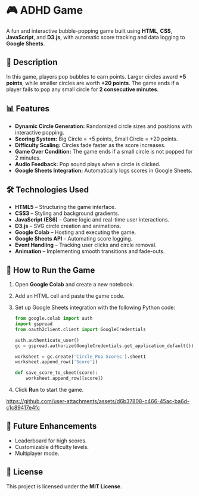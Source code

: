 # 🎮 ADHD Game

A fun and interactive bubble-popping game built using **HTML**, **CSS**, **JavaScript**, and **D3.js**, with automatic score tracking and data logging to **Google Sheets**.

## 📝 Description

In this game, players pop bubbles to earn points. Larger circles award **+5 points**, while smaller circles are worth **+20 points**. The game ends if a player fails to pop any small circle for **2 consecutive minutes**.

## 📊 Features

- **Dynamic Circle Generation:** Randomized circle sizes and positions with interactive popping.
- **Scoring System:** Big Circle = +5 points, Small Circle = +20 points.
- **Difficulty Scaling:** Circles fade faster as the score increases.
- **Game Over Condition:** The game ends if a small circle is not popped for 2 minutes.
- **Audio Feedback:** Pop sound plays when a circle is clicked.
- **Google Sheets Integration:** Automatically logs scores in Google Sheets.

## 🛠️ Technologies Used

- **HTML5** – Structuring the game interface.
- **CSS3** – Styling and background gradients.
- **JavaScript (ES6)** – Game logic and real-time user interactions.
- **D3.js** – SVG circle creation and animations.
- **Google Colab** – Hosting and executing the game.
- **Google Sheets API** – Automating score logging.
- **Event Handling** – Tracking user clicks and circle removal.
- **Animation** – Implementing smooth transitions and fade-outs.

## 🚀 How to Run the Game

1. Open **Google Colab** and create a new notebook.
2. Add an HTML cell and paste the game code.
3. Set up Google Sheets integration with the following Python code:

    ```python
    from google.colab import auth
    import gspread
    from oauth2client.client import GoogleCredentials

    auth.authenticate_user()
    gc = gspread.authorize(GoogleCredentials.get_application_default())

    worksheet = gc.create('Circle Pop Scores').sheet1
    worksheet.append_row(['Score'])

    def save_score_to_sheet(score):
        worksheet.append_row([score])
    ```
4. Click **Run** to start the game.

https://github.com/user-attachments/assets/d6b37808-c466-45ac-ba6d-c1c89417e4fc




## 📌 Future Enhancements

- Leaderboard for high scores.
- Customizable difficulty levels.
- Multiplayer mode.

## 📄 License

This project is licensed under the **MIT License**.
